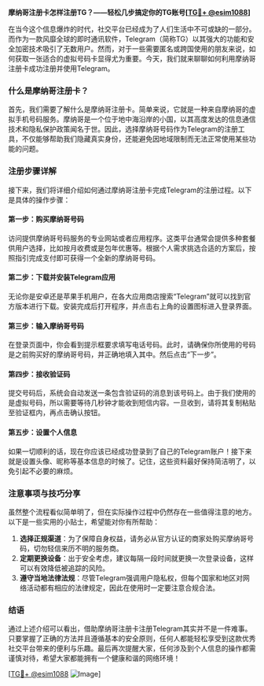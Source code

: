 **摩纳哥注册卡怎样注册TG？——轻松几步搞定你的TG账号[[TG💪+ @esim1088](https://t.me/s/esim1088)]**

在当今这个信息爆炸的时代，社交平台已经成为了人们生活中不可或缺的一部分。而作为一款风靡全球的即时通讯软件，Telegram（简称TG）以其强大的功能和安全加密技术吸引了无数用户。然而，对于一些需要匿名或跨国使用的朋友来说，如何获取一张适合的虚拟号码卡显得尤为重要。今天，我们就来聊聊如何利用摩纳哥注册卡成功注册并使用Telegram。

### 什么是摩纳哥注册卡？

首先，我们需要了解什么是摩纳哥注册卡。简单来说，它就是一种来自摩纳哥的虚拟手机号码服务。摩纳哥是一个位于地中海沿岸的小国，以其高度发达的信息通信技术和隐私保护政策闻名于世。因此，选择摩纳哥号码作为Telegram的注册工具，不仅能够帮助我们隐藏真实身份，还能避免因地域限制而无法正常使用某些功能的问题。

### 注册步骤详解

接下来，我们将详细介绍如何通过摩纳哥注册卡完成Telegram的注册过程。以下是具体的操作步骤：

#### 第一步：购买摩纳哥号码
访问提供摩纳哥号码服务的专业网站或者应用程序。这类平台通常会提供多种套餐供用户选择，比如按月收费或是包年优惠等。根据个人需求挑选合适的方案后，按照指引完成支付即可获得一个全新的摩纳哥号码。

#### 第二步：下载并安装Telegram应用
无论你是安卓还是苹果手机用户，在各大应用商店搜索“Telegram”就可以找到官方版本进行下载。安装完成后打开程序，并点击右上角的设置图标进入登录界面。

#### 第三步：输入摩纳哥号码
在登录页面中，你会看到提示框要求填写电话号码。此时，请确保你所使用的号码是之前购买好的摩纳哥号码，并正确地填入其中。然后点击“下一步”。

#### 第四步：接收验证码
提交号码后，系统会自动发送一条包含验证码的消息到该号码上。由于我们使用的是虚拟号码，所以需要等待几秒钟才能收到短信内容。一旦收到，请将其复制粘贴至验证框内，再点击确认按钮。

#### 第五步：设置个人信息
如果一切顺利的话，现在你应该已经成功登录到了自己的Telegram账户！接下来就是设置头像、昵称等基本信息的时候了。记住，这些资料最好保持简洁明了，以免引起不必要的麻烦。

### 注意事项与技巧分享

虽然整个流程看似简单明了，但在实际操作过程中仍然存在一些值得注意的地方。以下是一些实用的小贴士，希望能对你有所帮助：

1. **选择正规渠道**：为了保障自身权益，请务必从官方认证的商家处购买摩纳哥号码，切勿轻信来历不明的服务商。
2. **定期更换设备**：出于安全考虑，建议每隔一段时间就更换一次登录设备，这样可以有效降低被追踪的风险。
3. **遵守当地法律法规**：尽管Telegram强调用户隐私权，但每个国家和地区对网络活动都有相应的法律规定，因此在使用时一定要注意合规合法。

### 结语

通过上述介绍可以看出，借助摩纳哥注册卡注册Telegram其实并不是一件难事。只要掌握了正确的方法并且遵循基本的安全原则，任何人都能轻松享受到这款优秀社交平台带来的便利与乐趣。最后再次提醒大家，任何涉及到个人信息的操作都需谨慎对待，希望大家都能拥有一个健康和谐的网络环境！

[[TG💪+ @esim1088](https://t.me/s/esim1088) ![Image](https://i.postimg.cc/4NQfJmqS/Snipaste-2025-05-13-00-14-12.png)]